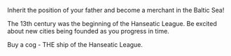 Inherit the position of your father and become a merchant in the Baltic Sea!

The 13th century was the beginning of the Hanseatic League. Be excited about new cities being founded as you progress in time.

Buy a cog - THE ship of the Hanseatic League.
